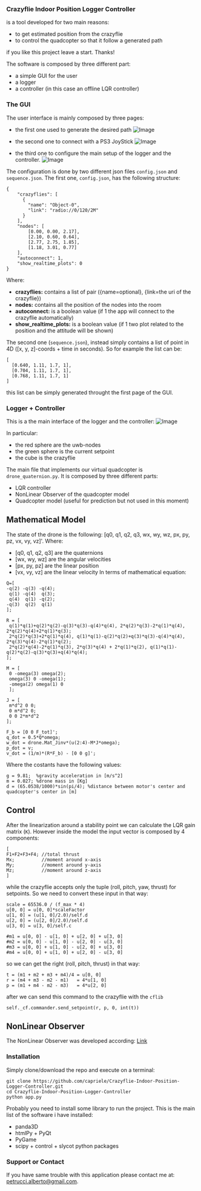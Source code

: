 ### Crazyflie Indoor Position Logger Controller
is a tool developed for two main reasons:
- to get estimated position from the crazyflie
- to control the quadcopter so that it follow a generated path

if you like this project leave a start. Thanks!

The software is composed by three different part:
- a simple GUI for the user
- a logger
- a controller (in this case an offline LQR controller)

### The GUI
The user interface is mainly composed by three pages:
- the first one used to generate the desired path
![Image](images/image1.png)

- the second one to connect with a PS3 JoyStick
![Image](images/image2.png)

- the third one to configure the main setup of the logger and the controller.
![Image](images/image3.png)

The configuration is done by two different json files `config.json` and `sequence.json`. The first one, `config.json`, has the following structure:
```
{
	"crazyflies": [
	  {
	    "name": "Object-0",
	    "link": "radio://0/120/2M"
	  }
	],
	"nodes": [
		[0.00, 0.00, 2.17],
		[2.10, 0.60, 0.64],
		[2.77, 2.75, 1.85],
		[1.18, 3.01, 0.77]
	],
	"autoconnect": 1,
	"show_realtime_plots": 0
}
```
Where:
- **crazyflies:** contains a list of pair ({name=optional}, {link=the uri of the crazyflie}) 
- **nodes:** contains all the position of the nodes into the room
- **autoconnect:** is a boolean value (if 1 the app will connect to the crazyflie automatically)
- **show_realtime_plots:** is a boolean value (if 1 two plot related to the position and the attitude will be shown)

The second one (`sequence.json`), instead simply contains a list of point in 4D ([x, y, z]-coords + time in seconds). So for example the list can be:
```
[
  [0.640, 1.11, 1.7, 1],
  [0.704, 1.11, 1.7, 1],
  [0.768, 1.11, 1.7, 1]
]
```
this list can be simply generated throught the first page of the GUI.

### Logger + Controller
This is a the main interface of the logger and the controller:
![Image](images/image4.png)

In particular:
- the red sphere are the uwb-nodes
- the green sphere is the current setpoint
- the cube is the crazyflie

The main file that implements our virtual quadcopter is `drone_quaternion.py`. It is composed by three different parts:
- LQR controller
- NonLinear Observer of the quadcopter model
- Quadcopter model (useful for prediction but not used in this moment)

## Mathematical Model
The state of the drone is the following: [q0, q1, q2, q3, wx, wy, wz, px, py, pz, vx, vy, vz]'.
Where:
- [q0, q1, q2, q3] are the quaternions
- [wx, wy, wz] are the angular velocities
- [px, py, pz] are the linear position
- [vx, vy, vz] are the linear velocity
In terms of mathematical equation:
```
Q=[
-q(2) -q(3) -q(4);
 q(1) -q(4)  q(3);
 q(4)  q(1) -q(2);
-q(3)  q(2)  q(1)
];

R = [
 q(1)*q(1)+q(2)*q(2)-q(3)*q(3)-q(4)*q(4), 2*q(2)*q(3)-2*q(1)*q(4), 2*q(2)*q(4)+2*q(1)*q(3);
 2*q(2)*q(3)+2*q(1)*q(4), q(1)*q(1)-q(2)*q(2)+q(3)*q(3)-q(4)*q(4), 2*q(3)*q(4)-2*q(1)*q(2);
 2*q(2)*q(4)-2*q(1)*q(3), 2*q(3)*q(4) + 2*q(1)*q(2), q(1)*q(1)-q(2)*q(2)-q(3)*q(3)+q(4)*q(4);
];

M = [
 0 -omega(3) omega(2); 
 omega(3) 0 -omega(1); 
 -omega(2) omega(1) 0
 ];
 
J = [
 m*d^2 0 0;
 0 m*d^2 0;
 0 0 2*m*d^2
];

F_b = [0 0 F_tot]';
q_dot = 0.5*Q*omega; 
w_dot = drone.Mat_Jinv*(u(2:4)-M*J*omega);
p_dot = v;
v_dot = (1/m)*(R*F_b) - [0 0 g]';
```
Where the costants have the following values:
```
g = 9.81;  %gravity acceleration in [m/s^2]
m = 0.027; %drone mass in [Kg]
d = (65.0538/1000)*sin(pi/4); %distance between motor's center and quadcopter's center in [m]
```

## Control
After the linearization around a stability point we can calculate the LQR gain matrix (`K`). However inside the model the input vector is composed by 4 components:
```
[
F1+F2+F3+F4; //total thrust
Mx;          //moment around x-axis
My;          //moment around y-axis
Mz;          //moment around z-axis
]
```
while the crazyflie accepts only the tuple (roll, pitch, yaw, thrust) for setpoints. So we need to convert these input in that way:
```
scale = 65536.0 / (f_max * 4)
u[0, 0] = u[0, 0]*scaleFactor
u[1, 0] = (u[1, 0]/2.0)/self.d
u[2, 0] = (u[2, 0]/2.0)/self.d
u[3, 0] = u[3, 0]/self.c

#m1 = u[0, 0] - u[1, 0] + u[2, 0] + u[3, 0]
#m2 = u[0, 0] - u[1, 0] - u[2, 0] - u[3, 0]
#m3 = u[0, 0] + u[1, 0] - u[2, 0] + u[3, 0]
#m4 = u[0, 0] + u[1, 0] + u[2, 0] - u[3, 0]
```
so we can get the right (roll, pitch, thrust) in that way:
```
t = (m1 + m2 + m3 + m4)/4 = u[0, 0]
r = (m4 + m3 - m2 - m1)   = 4*u[1, 0]
p = (m1 + m4 - m2 - m3)   = 4*u[2, 0]
```
after we can send this command to the crazyflie with the `cflib`
```
self._cf.commander.send_setpoint(r, p, 0, int(t))
```

## NonLinear Observer
The NonLinear Observer was developed according: [Link](http://ing.univaq.it/manes/FilesLavoriPDF/R002_Observer_NonlinAn-TMeA_97.pdf)

### Installation

Simply clone/download the repo and execute on a terminal:
```
git clone https://github.com/capriele/Crazyflie-Indoor-Position-Logger-Controller.git
cd Crazyflie-Indoor-Position-Logger-Controller
python app.py
```
Probably you need to install some library to run the project. This is the main list of the software i have installed:
- panda3D
- htmlPy + PyQt
- PyGame
- scipy + control + slycot python packages

### Support or Contact

If you have same trouble with this application please contact me at: [petrucci.alberto@gmail.com](mailto:petrucci.alberto@gmail.com).

